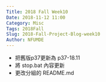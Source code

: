 ```yaml
---
Title: 2018 Fall Week10
Date: 2018-11-12 11:00
Category: Misc
Tags: 2018Fall
Slug: 2018-Fall-Project-Blog-week10
Author: NFUMDE
---
```




<!-- PELICAN_END_SUMMARY -->
* 把舊版p37更新為 p37-18.11
* 將 stop.bat 內容更新
* 更改分組的  README.md